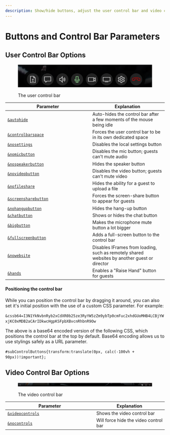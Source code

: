 ```yaml
---
description: Show/hide buttons, adjust the user control bar and video control bar
---
```


# Buttons and Control Bar Parameters

## User Control Bar Options

<div align="left">

<figure><img src="../../.gitbook/assets/image (1) (2) (6).png" alt=""><figcaption><p>The user control bar</p></figcaption></figure>

</div>

<table><thead><tr><th width="254.57142857142856">Parameter</th><th>Explanation</th></tr></thead><tbody><tr><td><a href="../../parameters-only-on-beta/and-autohide.md"><code>&#x26;autohide</code></a></td><td>Auto-hides the control bar after a few moments of the mouse being idle</td></tr><tr><td><a href="../settings-parameters/and-controlbarspace.md"><code>&#x26;controlbarspace</code></a></td><td>Forces the user control bar to be in its own dedicated space</td></tr><tr><td><a href="../../source-settings/and-nosettings.md"><code>&#x26;nosettings</code></a></td><td>Disables the local settings button</td></tr><tr><td><a href="../../viewers-settings/nomicbutton.md"><code>&#x26;nomicbutton</code></a></td><td>Disables the mic button; guests can't mute audio</td></tr><tr><td><a href="../../source-settings/and-nospeakerbutton.md"><code>&#x26;nospeakerbutton</code></a></td><td>Hides the speaker button</td></tr><tr><td><a href="../../viewers-settings/and-novideobutton.md"><code>&#x26;novideobutton</code></a></td><td>Disables the video button; guests can't mute video</td></tr><tr><td><a href="../../source-settings/nofileshare.md"><code>&#x26;nofileshare</code></a></td><td>Hides the ability for a guest to upload a file</td></tr><tr><td><a href="../settings-parameters/and-screensharebutton.md"><code>&#x26;screensharebutton</code></a></td><td>Forces the screen-share button to appear for guests</td></tr><tr><td><a href="../settings-parameters/and-nohangupbutton.md"><code>&#x26;nohangupbutton</code></a></td><td>Hides the hang-up button</td></tr><tr><td><a href="../../general-settings/chatbutton.md"><code>&#x26;chatbutton</code></a></td><td>Shows or hides the chat button</td></tr><tr><td><a href="../../newly-added-parameters/and-bigbutton.md"><code>&#x26;bigbutton</code></a></td><td>Makes the microphone mute button a lot bigger</td></tr><tr><td><a href="../settings-parameters/and-fullscreenbutton.md"><code>&#x26;fullscreenbutton</code></a></td><td>Adds a full-screen button to the control bar</td></tr><tr><td><a href="../../source-settings/nowebsite.md"><code>&#x26;nowebsite</code></a></td><td>Disables IFrames from loading, such as remotely shared websites by another guest or director</td></tr><tr><td><a href="../../source-settings/and-hands.md"><code>&#x26;hands</code></a></td><td>Enables a "Raise Hand" button for guests</td></tr></tbody></table>

#### Positioning the control bar

While you can position the control bar by dragging it around, you can also set it's initial position with the use of a custom CSS parameter. For example:

`&cssb64=I3N1YkNvbnRyb2xCdXR0b25ze3RyYW5zZm9ybTp0cmFuc2xhdGUoMHB4LCBjYWxjKC0xMDB2aCArIDkwcHgpKSFpbXBvcnRhbnR9Ow`

The above is a base64 encoded version of the following CSS, which positions the control bar at the top by default. Base64 encoding allows us to use stylings safely as a URL parameter.

`#subControlButtons{transform:translate(0px, calc(-100vh + 90px))!important};`

## Video Control Bar Options

<div align="left">

<figure><img src="../../.gitbook/assets/image (9) (1) (3) (1).png" alt=""><figcaption><p>The video control bar</p></figcaption></figure>

</div>

<table><thead><tr><th width="267">Parameter</th><th>Explanation</th></tr></thead><tbody><tr><td><a href="../newly-added-parameters/and-videocontrols.md"><code>&#x26;videocontrols</code></a></td><td>Shows the video control bar</td></tr><tr><td><a href="../settings-parameters/and-nocontrols.md"><code>&#x26;nocontrols</code></a></td><td>Will force hide the video control bar</td></tr></tbody></table>
